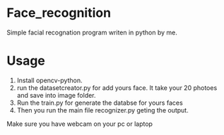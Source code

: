 # Face_recognition
Simple facial recognation program writen in python by me.
# Usage
1. Install opencv-python.
2. run the datasetcreator.py for add yours face. It take your 20 photoes and save into image folder.
3. Run the train.py for generate the databse for yours faces
4. Then you run the main file recognizer.py geting the output.

Make sure you have webcam on your pc or laptop
